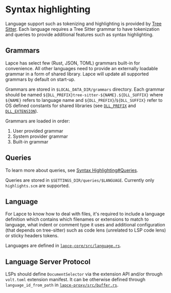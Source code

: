 # Syntax highlighting

Language support such as tokenizing and highlighting is provided by [Tree Sitter][tree-sitter-website]. Each language requires a Tree Sitter grammar to have tokenization and queries to provide additional features such as syntax highlighting.

## Grammars

Lapce has select few (Rust, JSON, TOML) grammars built-in for convenience. All other languages need to provide an externally loadable grammar in a form of shared library. Lapce will update all supported grammars by default on start-up.

Grammars are stored in `$LOCAL_DATA_DIR/grammars` directory. Each grammar should be named `${DLL_PREFIX}tree-sitter-${NAME}.${DLL_SUFFIX}` where `${NAME}` refers to language name and `${DLL_PREFIX}`/`${DLL_SUFFIX}` refer to OS defined constants for shared libraries (see [`DLL_PREFIX`][rust-dll-prefix] and [`DLL_EXTENSION`][rust-dll-extension]).

Grammars are loaded in order:

  1. User provided grammar
  2. System provider grammar
  3. Built-in grammar

## Queries

To learn more about queries, see [Syntax Highlighting#Queries][tree-sitter-queries].

Queries are stored in `$SETTINGS_DIR/queries/$LANGUAGE`. Currently only `highlights.scm` are supported.

## Language

For Lapce to know how to deal with files, it's required to include a language definition which contains which filenames or extensions to match to language, what indent or comment type it uses and additional configuration (that depends on tree-sitter) such as code lens (unrelated to LSP code lens) or sticky headers tokens.

Languages are defined in [`lapce-core/src/language.rs`][lapce-core-language].

## Language Server Protocol

LSPs should define `DocumentSelector` via the extension API and/or through `volt.toml` extension manifest.
It can be otherwise defined through `language_id_from_path` in [`lapce-proxy/src/buffer.rs`][lapce-proxy-buffer].

[lapce-core-language]: https://github.com/lapce/lapce/blob/master/lapce-core/src/language.rs
[lapce-proxy-buffer]: https://github.com/lapce/lapce/blob/master/lapce-proxy/src/buffer.rs
[rust-dll-prefix]: https://doc.rust-lang.org/std/env/consts/constant.DLL_PREFIX.html
[rust-dll-extension]: https://doc.rust-lang.org/std/env/consts/constant.DLL_EXTENSION.html
[tree-sitter-website]: https://tree-sitter.github.io
[tree-sitter-queries]: https://tree-sitter.github.io/tree-sitter/syntax-highlighting#queries
